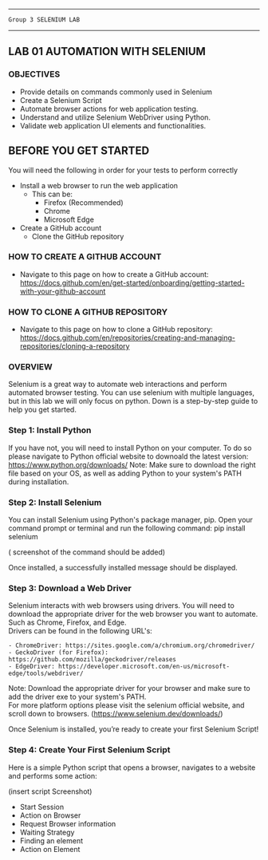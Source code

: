 _______________________________________________________________________

	Group 3	SELENIUM LAB	
_______________________________________________________________________


## LAB 01	AUTOMATION WITH SELENIUM

### OBJECTIVES
- Provide details on commands commonly used in Selenium
- Create a Selenium Script
- Automate browser actions for web application testing.
- Understand and utilize Selenium WebDriver using Python.
- Validate web application UI elements and functionalities.

## BEFORE YOU GET STARTED
You will need the following in order for your tests to perform correctly 

- Install a web browser to run the web application
    - This can be:
        - Firefox (Recommended)
        - Chrome
        - Microsoft Edge
- Create a GitHub account
    - Clone the GitHub repository

### HOW TO CREATE A GITHUB ACCOUNT
- Navigate to this page on how to create a GitHub account: https://docs.github.com/en/get-started/onboarding/getting-started-with-your-github-account

### HOW TO CLONE A GITHUB REPOSITORY
- Navigate to this page on how to clone a GitHub repository: https://docs.github.com/en/repositories/creating-and-managing-repositories/cloning-a-repository
### OVERVIEW
Selenium is a great way to automate web interactions and perform automated browser testing. You can use selenium with multiple languages, but in this lab we will only focus on python. Down is a step-by-step guide to help you get started.

### Step 1: Install Python
If you have not, you will need to install Python on your computer. To do so please navigate to Python official website to downoald the latest version: https://www.python.org/downloads/
Note: Make sure to download the right file based on your OS, as well as adding Python to your system's PATH during installation.

### Step 2: Install Selenium
You can install Selenium using Python's package manager, pip. Open your command prompt or terminal and run the following command:    pip install selenium  

( screenshot of the command should be added)     

Once installed, a successfully installed message should be displayed.

### Step 3: Download a Web Driver
Selenium interacts with web browsers using drivers. You will need to download the appropriate driver for the web browser you want to automate. Such as Chrome, Firefox, and Edge.  
Drivers can be found in the following URL's:	

	- ChromeDriver: https://sites.google.com/a/chromium.org/chromedriver/	
	- GeckoDriver (for Firefox): https://github.com/mozilla/geckodriver/releases	
	- EdgeDriver: https://developer.microsoft.com/en-us/microsoft-edge/tools/webdriver/	
 
Note: Download the appropriate driver for your browser and make sure to add the driver exe to your system's PATH.  
For more platform options please visit the selenium official website, and scroll down to browsers.
(https://www.selenium.dev/downloads/)

Once Selenium is installed, you’re ready to create your first Selenium Script!
### Step 4: Create Your First Selenium Script 
Here is a simple Python script that opens a browser, navigates to a website and performs some action:	

 (insert script Screenshot)

- Start Session
- Action on Browser
- Request Browser information
- Waiting Strategy
- Finding an element
- Action on Element































